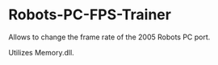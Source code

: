 # Robots-PC-FPS-Trainer
Allows to change the frame rate of the 2005 Robots PC port.

Utilizes Memory.dll.
